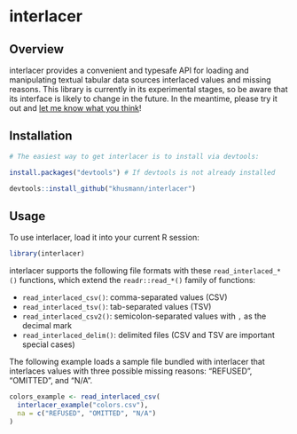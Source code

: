 
<!-- README.md is generated from README.Rmd. Please edit that file -->

# interlacer

## Overview

interlacer provides a convenient and typesafe API for loading and
manipulating textual tabular data sources interlaced values and missing
reasons. This library is currently in its experimental stages, so be
aware that its interface is likely to change in the future. In the
meantime, please try it out and [let me know what you
think](https://github.com/khusmann/interlacer/discussions)!

## Installation

``` r
# The easiest way to get interlacer is to install via devtools:

install.packages("devtools") # If devtools is not already installed

devtools::install_github("khusmann/interlacer")
```

## Usage

To use interlacer, load it into your current R session:

``` r
library(interlacer)
```

interlacer supports the following file formats with these
`read_interlaced_*()` functions, which extend the `readr::read_*()`
family of functions:

- `read_interlaced_csv()`: comma-separated values (CSV)
- `read_interlaced_tsv()`: tab-separated values (TSV)
- `read_interlaced_csv2()`: semicolon-separated values with `,` as the
  decimal mark
- `read_interlaced_delim()`: delimited files (CSV and TSV are important
  special cases)

The following example loads a sample file bundled with interlacer that
interlaces values with three possible missing reasons: “REFUSED”,
“OMITTED”, and “N/A”.

``` r
colors_example <- read_interlaced_csv(
  interlacer_example("colors.csv"),
  na = c("REFUSED", "OMITTED", "N/A")
)
```
